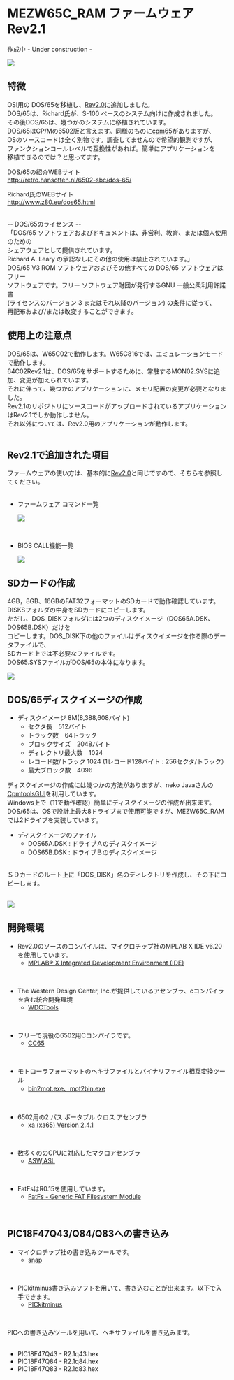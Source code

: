 # MEZW65C_RAM ファームウェア Rev2.1
作成中 - Under construction -<br>

![](photo/opendos65.png)

## 特徴
  OSI用の DOS/65を移植し、[Rev2.0](https://github.com/akih-san/MEZW65C_RAM-Rev2.0/tree/main)に追加しました。<br>
  DOS/65は、Richard氏が、S-100 ベースのシステム向けに作成されました。<br>
  その後DOS/65は、幾つかのシステムに移植されています。<br>
  DOS/65はCP/Mの6502版と言えます。同様のものに[cpm65](https://github.com/davidgiven/cpm65?tab=readme-ov-file)がありますが、<br>
  OSのソースコードは全く別物です。調査してませんので希望的観測ですが、<br>
  ファンクションコールレベルで互換性があれば。簡単にアプリケーションを<br>
  移植できるのでは？と思ってます。<br>
  
  DOS/65の紹介WEBサイト<br>
  http://retro.hansotten.nl/6502-sbc/dos-65/
  
  Richard氏のWEBサイト<br>
  http://www.z80.eu/dos65.html
  
  <br>
   -- DOS/65のライセンス --<br>
  「DOS/65 ソフトウェアおよびドキュメントは、非営利、教育、または個人使用のための<br>
  シェアウェアとして提供されています。<br>
  Richard A. Leary の承認なしにその他の使用は禁止されています。」<br>
  DOS/65 V3 ROM ソフトウェアおよびその他すべての DOS/65 ソフトウェアはフリー<br> 
  ソフトウェアです。フリー ソフトウェア財団が発行するGNU 一般公衆利用許諾書 <br>
  (ライセンスのバージョン 3 またはそれ以降のバージョン) の条件に従って、<br>
  再配布および/または改変することができます。<br>

## 使用上の注意点
DOS/65は、W65C02で動作します。W65C816では、エミュレーションモードで動作します。<br>
64C02Rev2.1は、DOS/65をサポートするために、常駐するMON02.SYSに追加、変更が加えられています。<br>
それに伴って、幾つかのアプリケーションに、メモリ配置の変更が必要となりました。<br>
Rev2.1のリポジトリにソースコードがアップロードされているアプリケーションはRev2.1でしか動作しません。<br>
それ以外については、Rev2.0用のアプリケーションが動作します。<br>
<br>

## Rev2.1で追加された項目
  ファームウェアの使い方は、基本的に[Rev2.0](https://github.com/akih-san/MEZW65C_RAM-Rev2.0)と同じですので、そちらを参照してください。<br>
<br>

- ファームウェア コマンド一覧

  ![](photo/command.png)
<br>

- BIOS CALL機能一覧
  
  ![](photo/bios_call.png)

  

## SDカードの作成
  4GB，8GB、16GBのFAT32フォーマットのSDカードで動作確認しています。<br>
  DISKSフォルダの中身をSDカードにコピーします。<br>
  ただし、DOS_DISKフォルダには2つのディスクイメージ（DOS65A.DSK、DOS65B.DSK）だけを<br>
  コピーします。DOS_DISK下の他のファイルはディスクイメージを作る際のデータファイルで、<br>
  SDカード上では不必要なファイルです。<br>
  DOS65.SYSファイルがDOS/65の本体になります。<br>

![](photo/SD_file.png)

## DOS/65ディスクイメージの作成
- ディスクイメージ 8M(8,388,608バイト)
  - セクタ長　512バイト
  - トラック数　64トラック
  - ブロックサイズ　2048バイト
  - ディレクトリ最大数　1024
  - レコード数/トラック 1024 (1レコード128バイト : 256セクタ/トラック）
  - 最大ブロック数　4096
    
ディスクイメージの作成には幾つかの方法がありますが、neko Javaさんの[CpmtoolsGUI](http://star.gmobb.jp/koji/cgi/wiki.cgi?page=CpmtoolsGUI)を利用しています。<br>
Windows上で（11で動作確認）簡単にディスクイメージの作成が出来ます。<br>
DOS/65は、OSで設計上最大8ドライブまで使用可能ですが、MEZW65C_RAMでは2ドライブを実装しています。<br>
  - ディスクイメージのファイル<br>
    - DOS65A.DSK : ドライブＡのディスクイメージ<br>
    - DOS65B.DSK : ドライブＢのディスクイメージ<br>
<br>
ＳＤカードのルート上に「DOS_DISK」名のディレクトリを作成し、その下にコピーします。<br>
<br>

![](photo/dskimage.png)

## 開発環境
- Rev2.0のソースのコンパイルは、マイクロチップ社のMPLAB X IDE v6.20を使用しています。
  - [MPLAB® X Integrated Development Environment (IDE)](https://www.microchip.com/en-us/tools-resources/develop/mplab-x-ide)
<br>

- The Western Design Center, Inc.が提供しているアセンブラ、cコンパイラを含む統合開発環境
  - [WDCTools](https://wdc65xx.com/WDCTools)
<br>

- フリーで現役の6502用Cコンパイラです。
  - [CC65](https://cc65.github.io/)
<br>

- モトローラフォーマットのヘキサファイルとバイナリファイル相互変換ツール
  - [bin2mot.exe、mot2bin.exe](https://sourceforge.net/projects/bin2mot/files/)
<br>

- 6502用の2 パス ポータブル クロス アセンブラ
  - [xa (xa65) Version 2.4.1](https://www.floodgap.com/retrotech/xa/)
<br>

- 数多くののCPUに対応したマクロアセンブラ
  - [ASW,ASL](http://john.ccac.rwth-aachen.de:8000/as/)
<br>

- FatFsはR0.15を使用しています。
  - [FatFs - Generic FAT Filesystem Module](http://elm-chan.org/fsw/ff/00index_e.html)
<br>

## PIC18F47Q43/Q84/Q83への書き込み
- マイクロチップ社の書き込みツールです。
  - [snap](https://www.microchip.com/en-us/development-tool/PG164100)
<br>

- PICkitminus書き込みソフトを用いて、書き込むことが出来ます。以下で入手できます。
  - [PICkitminus](http://kair.us/projects/pickitminus/)
<br>

PICへの書き込みツールを用いて、ヘキサファイルを書き込みます。<br>
<br>
- PIC18F47Q43 - R2.1q43.hex
- PIC18F47Q84 - R2.1q84.hex
- PIC18F47Q83 - R2.1q83.hex
<br>
